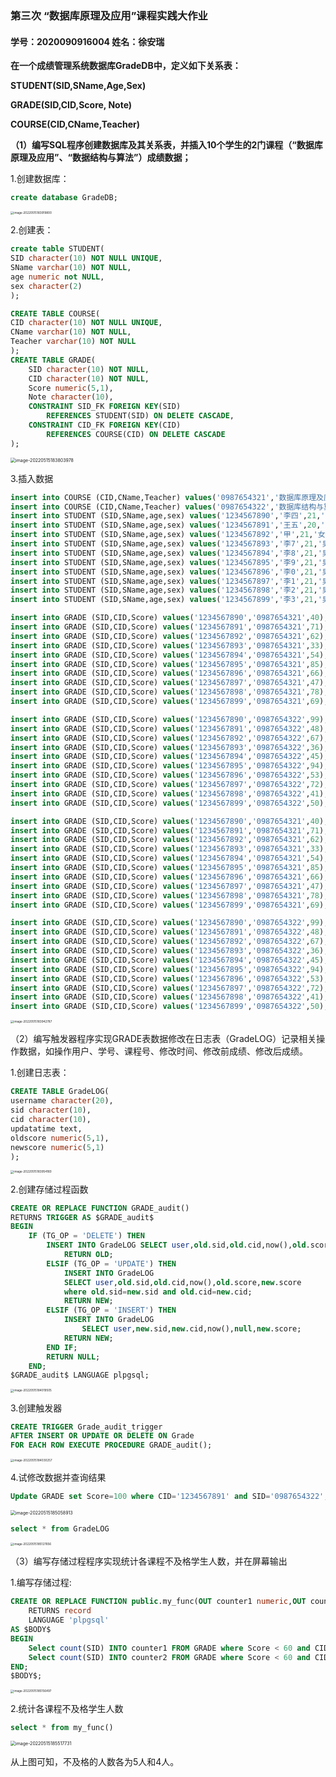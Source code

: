 ### 第三次 “数据库原理及应用”课程实践大作业

####                                  学号：2020090916004 姓名：徐安瑞

**在一个成绩管理系统数据库GradeDB中，定义如下关系表：**

**STUDENT(SID,SName,Age,Sex)**

**GRADE(SID,CID,Score, Note)**

**COURSE(CID,CName,Teacher)**

**（1）编写SQL程序创建数据库及其关系表，并插入10个学生的2门课程（“数据库原理及应用”、“数据结构与算法”）成绩数据；**

1.创建数据库：

```sql
create database GradeDB;
```

<img src="C:\Users\Administrator\AppData\Roaming\Typora\typora-user-images\image-20220515183919800.png" alt="image-20220515183919800" style="zoom:33%;" />

2.创建表：

```sql
create table STUDENT(
SID character(10) NOT NULL UNIQUE,
SName varchar(10) NOT NULL,
age numeric not NULL,
sex character(2)
);

CREATE TABLE COURSE(
CID character(10) NOT NULL UNIQUE,
CName varchar(10) NOT NULL,
Teacher varchar(10) NOT NULL
);
CREATE TABLE GRADE(
	SID character(10) NOT NULL,
	CID character(10) NOT NULL,
	Score numeric(5,1),
	Note character(10),
	CONSTRAINT SID_FK FOREIGN KEY(SID) 
		REFERENCES STUDENT(SID) ON DELETE CASCADE,
    CONSTRAINT CID_FK FOREIGN KEY(CID) 
		REFERENCES COURSE(CID) ON DELETE CASCADE
);
```

<img src="C:\Users\Administrator\AppData\Roaming\Typora\typora-user-images\image-20220515183803978.png" alt="image-20220515183803978" style="zoom:50%;" />



3.插入数据

```sql
insert into COURSE (CID,CName,Teacher) values('0987654321','数据库原理及应用','张三');
insert into COURSE (CID,CName,Teacher) values('0987654322','数据库结构与算法','李四');
insert into STUDENT (SID,SName,age,sex) values('1234567890','李四',21,'男');
insert into STUDENT (SID,SName,age,sex) values('1234567891','王五',20,'男');
insert into STUDENT (SID,SName,age,sex) values('1234567892','甲',21,'女');
insert into STUDENT (SID,SName,age,sex) values('1234567893','李7',21,'男');
insert into STUDENT (SID,SName,age,sex) values('1234567894','李8',21,'男');
insert into STUDENT (SID,SName,age,sex) values('1234567895','李9',21,'男');
insert into STUDENT (SID,SName,age,sex) values('1234567896','李0',21,'男');
insert into STUDENT (SID,SName,age,sex) values('1234567897','李1',21,'男');
insert into STUDENT (SID,SName,age,sex) values('1234567898','李2',21,'男');
insert into STUDENT (SID,SName,age,sex) values('1234567899','李3',21,'男');

insert into GRADE (SID,CID,Score) values('1234567890','0987654321',40);
insert into GRADE (SID,CID,Score) values('1234567891','0987654321',71);
insert into GRADE (SID,CID,Score) values('1234567892','0987654321',62);
insert into GRADE (SID,CID,Score) values('1234567893','0987654321',33);
insert into GRADE (SID,CID,Score) values('1234567894','0987654321',54);
insert into GRADE (SID,CID,Score) values('1234567895','0987654321',85);
insert into GRADE (SID,CID,Score) values('1234567896','0987654321',66);
insert into GRADE (SID,CID,Score) values('1234567897','0987654321',47);
insert into GRADE (SID,CID,Score) values('1234567898','0987654321',78);
insert into GRADE (SID,CID,Score) values('1234567899','0987654321',69);

insert into GRADE (SID,CID,Score) values('1234567890','0987654322',99); 
insert into GRADE (SID,CID,Score) values('1234567891','0987654322',48); 
insert into GRADE (SID,CID,Score) values('1234567892','0987654322',67); 
insert into GRADE (SID,CID,Score) values('1234567893','0987654322',36); 
insert into GRADE (SID,CID,Score) values('1234567894','0987654322',45); 
insert into GRADE (SID,CID,Score) values('1234567895','0987654322',94); 
insert into GRADE (SID,CID,Score) values('1234567896','0987654322',53); 
insert into GRADE (SID,CID,Score) values('1234567897','0987654322',72); 
insert into GRADE (SID,CID,Score) values('1234567898','0987654322',41); 
insert into GRADE (SID,CID,Score) values('1234567899','0987654322',50); 
```

```sql
insert into GRADE (SID,CID,Score) values('1234567890','0987654321',40);
insert into GRADE (SID,CID,Score) values('1234567891','0987654321',71);
insert into GRADE (SID,CID,Score) values('1234567892','0987654321',62);
insert into GRADE (SID,CID,Score) values('1234567893','0987654321',33);
insert into GRADE (SID,CID,Score) values('1234567894','0987654321',54);
insert into GRADE (SID,CID,Score) values('1234567895','0987654321',85);
insert into GRADE (SID,CID,Score) values('1234567896','0987654321',66);
insert into GRADE (SID,CID,Score) values('1234567897','0987654321',47);
insert into GRADE (SID,CID,Score) values('1234567898','0987654321',78);
insert into GRADE (SID,CID,Score) values('1234567899','0987654321',69);

insert into GRADE (SID,CID,Score) values('1234567890','0987654322',99); 
insert into GRADE (SID,CID,Score) values('1234567891','0987654322',48); 
insert into GRADE (SID,CID,Score) values('1234567892','0987654322',67); 
insert into GRADE (SID,CID,Score) values('1234567893','0987654322',36); 
insert into GRADE (SID,CID,Score) values('1234567894','0987654322',45); 
insert into GRADE (SID,CID,Score) values('1234567895','0987654322',94); 
insert into GRADE (SID,CID,Score) values('1234567896','0987654322',53); 
insert into GRADE (SID,CID,Score) values('1234567897','0987654322',72); 
insert into GRADE (SID,CID,Score) values('1234567898','0987654322',41); 
insert into GRADE (SID,CID,Score) values('1234567899','0987654322',50); 
```

<img src="C:\Users\Administrator\AppData\Roaming\Typora\typora-user-images\image-20220515183942787.png" alt="image-20220515183942787" style="zoom:33%;" />

（2）编写触发器程序实现GRADE表数据修改在日志表（GradeLOG）记录相关操作数据，如操作用户、学号、课程号、修改时间、修改前成绩、修改后成绩。

1.创建日志表：

```sql
CREATE TABLE GradeLOG(
username character(20),
sid character(10),
cid character(10),
updatatime text,
oldscore numeric(5,1),
newscore numeric(5,1)
);
```

<img src="C:\Users\Administrator\AppData\Roaming\Typora\typora-user-images\image-20220515183954160.png" alt="image-20220515183954160" style="zoom:33%;" />

2.创建存储过程函数

```sql
CREATE OR REPLACE FUNCTION GRADE_audit()
RETURNS TRIGGER AS $GRADE_audit$
BEGIN
	IF (TG_OP = 'DELETE') THEN
		INSERT INTO GradeLOG SELECT user,old.sid,old.cid,now(),old.score;
			RETURN OLD;
		ELSIF (TG_OP = 'UPDATE') THEN
			INSERT INTO GradeLOG
			SELECT user,old.sid,old.cid,now(),old.score,new.score
			where old.sid=new.sid and old.cid=new.cid;
			RETURN NEW;
		ELSIF (TG_OP = 'INSERT') THEN
			INSERT INTO GradeLOG
				SELECT user,new.sid,new.cid,now(),null,new.score;
			RETURN NEW;
		END IF;
		RETURN NULL;
	END;
$GRADE_audit$ LANGUAGE plpgsql;
```

<img src="C:\Users\Administrator\AppData\Roaming\Typora\typora-user-images\image-20220515184019505.png" alt="image-20220515184019505" style="zoom:33%;" />

3.创建触发器

```sql
CREATE TRIGGER Grade_audit_trigger
AFTER INSERT OR UPDATE OR DELETE ON Grade
FOR EACH ROW EXECUTE PROCEDURE GRADE_audit();
```

<img src="C:\Users\Administrator\AppData\Roaming\Typora\typora-user-images\image-20220515184030257.png" alt="image-20220515184030257" style="zoom:33%;" />

4.试修改数据并查询结果

```sql
Update GRADE set Score=100 where CID='1234567891' and SID='0987654322';
```

<img src="C:\Users\Administrator\AppData\Roaming\Typora\typora-user-images\image-20220515185058913.png" alt="image-20220515185058913" style="zoom:50%;" />

```sql
select * from GradeLOG
```

<img src="C:\Users\Administrator\AppData\Roaming\Typora\typora-user-images\image-20220515185127656.png" alt="image-20220515185127656" style="zoom:33%;" />

（3）编写存储过程程序实现统计各课程不及格学生人数，并在屏幕输出

1.编写存储过程:

```sql
CREATE OR REPLACE FUNCTION public.my_func(OUT counter1 numeric,OUT counter2 numeric)
    RETURNS record
    LANGUAGE 'plpgsql'
AS $BODY$
BEGIN
    Select count(SID) INTO counter1 FROM GRADE where Score < 60 and CID='0987654322';
    Select count(SID) INTO counter2 FROM GRADE where Score < 60 and CID='0987654321';
END;
$BODY$;
```

<img src="C:\Users\Administrator\AppData\Roaming\Typora\typora-user-images\image-20220515185156497.png" alt="image-20220515185156497" style="zoom:33%;" />

2.统计各课程不及格学生人数

```sql
select * from my_func()
```

<img src="C:\Users\Administrator\AppData\Roaming\Typora\typora-user-images\image-20220515185517731.png" alt="image-20220515185517731" style="zoom:50%;" />

从上图可知，不及格的人数各为5人和4人。
